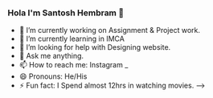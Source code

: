 ### Hola I'm Santosh Hembram 👋

- 🔭 I’m currently working on Assignment & Project work.
- 🌱 I’m currently learning in IMCA
- 🤔 I’m looking for help with Designing website.
- 💬 Ask me anything.
- 📫 How to reach me: Instagram _ 
- 😄 Pronouns: He/His
- ⚡ Fun fact: I Spend almost 12hrs in watching movies.
-->
